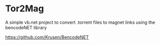 # Tor2Mag
A simple vb.net project to convert .torrent files to magnet links using the bencodeNET library 

https://github.com/Krusen/BencodeNET
